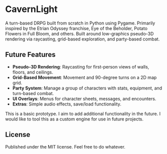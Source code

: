 # CavernLight

A turn-based DRPG built from scratch in Python using Pygame. Primarily inspired by the Etrian Odyssey franchise, Eye of the Beholder, Potato Flowers in Full Bloom, and others. Built around low-graphics pseudo-3D rendering via raycasting, grid-based exploration, and party-based combat.

##  Future Features

- **Pseudo-3D Rendering**: Raycasting for first-person views of walls, floors, and ceilings.
- **Grid-Based Movement**: Movement and 90-degree turns on a 2D map grid.
- **Party System**: Manage a group of characters with stats, equipment, and turn-based combat.
- **UI Overlays**: Menus for character sheets, messages, and encounters.
- **Extras**: Simple audio effects, save/load functionality.

This is a basic prototype. I aim to add additional functionality in the future. I would like to tool this as a custom engine for use in future projects.

## License

Published under the MIT license. Feel free to do whatever.